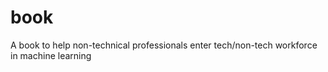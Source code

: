 # book
A book to help non-technical professionals enter tech/non-tech workforce in machine learning
